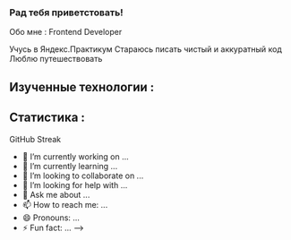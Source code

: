 ### Рад тебя приветстовать! 

Обо мне :
Frontend Developer

Учусь в Яндекс.Практикум
Стараюсь писать чистый и аккуратный код
Люблю путешествовать

## Изученные технологии :


## Статистика :
GitHub Streak

- 🔭 I’m currently working on ...
- 🌱 I’m currently learning ...
- 👯 I’m looking to collaborate on ...
- 🤔 I’m looking for help with ...
- 💬 Ask me about ...
- 📫 How to reach me: ...
- 😄 Pronouns: ...
- ⚡ Fun fact: ...
-->
